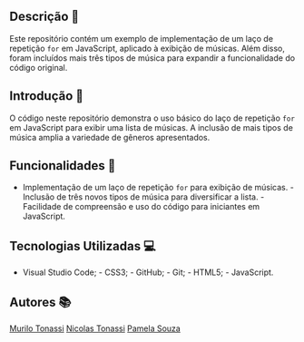 ## Descrição 📖
 
Este repositório contém um exemplo de implementação de um laço de repetição `for` em JavaScript, aplicado à exibição de músicas. Além disso, foram incluídos mais três tipos de música para expandir a funcionalidade do código original.
 
 
## Introdução 🔧
 
O código neste repositório demonstra o uso básico do laço de repetição `for` em JavaScript para exibir uma lista de músicas. A inclusão de mais tipos de música amplia a variedade de gêneros apresentados.
 
 
## Funcionalidades 🧠
 
- Implementação de um laço de repetição `for` para exibição de músicas. - Inclusão de três novos tipos de música para diversificar a lista. - Facilidade de compreensão e uso do código para iniciantes em JavaScript.
 
 
## Tecnologias Utilizadas 💻
 
- Visual Studio Code; - CSS3; - GitHub; - Git; - HTML5; - JavaScript.
 
 
## Autores 📚
[Murilo Tonassi](https://github.com/murilo-tonassi)
[Nicolas Tonassi](https://github.com/nicolas-tonassi)
[Pamela Souza](https://github.com/PamelaSouzaSilva)